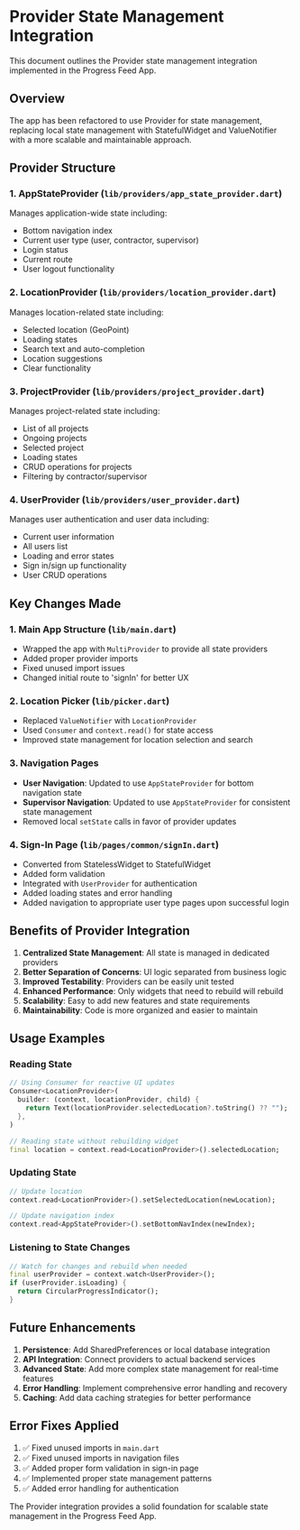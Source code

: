 # Provider State Management Integration

This document outlines the Provider state management integration implemented in the Progress Feed App.

## Overview

The app has been refactored to use Provider for state management, replacing local state management with StatefulWidget and ValueNotifier with a more scalable and maintainable approach.

## Provider Structure

### 1. AppStateProvider (`lib/providers/app_state_provider.dart`)
Manages application-wide state including:
- Bottom navigation index
- Current user type (user, contractor, supervisor)
- Login status
- Current route
- User logout functionality

### 2. LocationProvider (`lib/providers/location_provider.dart`)
Manages location-related state including:
- Selected location (GeoPoint)
- Loading states
- Search text and auto-completion
- Location suggestions
- Clear functionality

### 3. ProjectProvider (`lib/providers/project_provider.dart`)
Manages project-related state including:
- List of all projects
- Ongoing projects
- Selected project
- Loading states
- CRUD operations for projects
- Filtering by contractor/supervisor

### 4. UserProvider (`lib/providers/user_provider.dart`)
Manages user authentication and user data including:
- Current user information
- All users list
- Loading and error states
- Sign in/sign up functionality
- User CRUD operations

## Key Changes Made

### 1. Main App Structure (`lib/main.dart`)
- Wrapped the app with `MultiProvider` to provide all state providers
- Added proper provider imports
- Fixed unused import issues
- Changed initial route to 'signIn' for better UX

### 2. Location Picker (`lib/picker.dart`)
- Replaced `ValueNotifier` with `LocationProvider`
- Used `Consumer` and `context.read()` for state access
- Improved state management for location selection and search

### 3. Navigation Pages
- **User Navigation**: Updated to use `AppStateProvider` for bottom navigation state
- **Supervisor Navigation**: Updated to use `AppStateProvider` for consistent state management
- Removed local `setState` calls in favor of provider updates

### 4. Sign-In Page (`lib/pages/common/signIn.dart`)
- Converted from StatelessWidget to StatefulWidget
- Added form validation
- Integrated with `UserProvider` for authentication
- Added loading states and error handling
- Added navigation to appropriate user type pages upon successful login

## Benefits of Provider Integration

1. **Centralized State Management**: All state is managed in dedicated providers
2. **Better Separation of Concerns**: UI logic separated from business logic
3. **Improved Testability**: Providers can be easily unit tested
4. **Enhanced Performance**: Only widgets that need to rebuild will rebuild
5. **Scalability**: Easy to add new features and state requirements
6. **Maintainability**: Code is more organized and easier to maintain

## Usage Examples

### Reading State
```dart
// Using Consumer for reactive UI updates
Consumer<LocationProvider>(
  builder: (context, locationProvider, child) {
    return Text(locationProvider.selectedLocation?.toString() ?? "");
  },
)

// Reading state without rebuilding widget
final location = context.read<LocationProvider>().selectedLocation;
```

### Updating State
```dart
// Update location
context.read<LocationProvider>().setSelectedLocation(newLocation);

// Update navigation index
context.read<AppStateProvider>().setBottomNavIndex(newIndex);
```

### Listening to State Changes
```dart
// Watch for changes and rebuild when needed
final userProvider = context.watch<UserProvider>();
if (userProvider.isLoading) {
  return CircularProgressIndicator();
}
```

## Future Enhancements

1. **Persistence**: Add SharedPreferences or local database integration
2. **API Integration**: Connect providers to actual backend services
3. **Advanced State**: Add more complex state management for real-time features
4. **Error Handling**: Implement comprehensive error handling and recovery
5. **Caching**: Add data caching strategies for better performance

## Error Fixes Applied

1. ✅ Fixed unused imports in `main.dart`
2. ✅ Fixed unused imports in navigation files
3. ✅ Added proper form validation in sign-in page
4. ✅ Implemented proper state management patterns
5. ✅ Added error handling for authentication

The Provider integration provides a solid foundation for scalable state management in the Progress Feed App.
